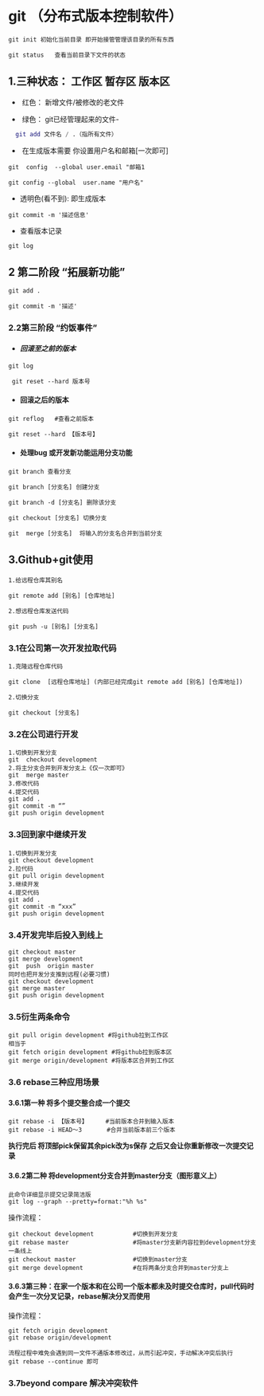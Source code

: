 # git （分布式版本控制软件）

```git
git init 初始化当前目录 即开始接管管理该目录的所有东西
```

```
git status   查看当前目录下文件的状态
```

## 1.三种状态：  工作区  暂存区 版本区

- ​     红色：	新增文件/被修改的老文件 

- ​     绿色：  git已经管理起来的文件-    

```g
  git add 文件名 / .（指所有文件）
```

- ​     在生成版本需要 你设置用户名和邮箱[一次即可]

```
git  config  --global user.email "邮箱1

git config --global  user.name "用户名"
```



- 透明色(看不到): 即生成版本

```
git commit -m '描述信息'
```

- 查看版本记录

```
git log
```

## 2 第二阶段 “拓展新功能”

```
git add .

git commit -m '描述'
```

### 2.2第三阶段 “约饭事件”

- #### *回滚至之前的版本*

```
git log

 git reset --hard 版本号
```

- #### 回滚之后的版本

```
git reflog   #查看之前版本

git reset --hard 【版本号】
```

- #### 处理bug 或开发新功能运用分支功能

```
git branch 查看分支

git branch [分支名] 创建分支

git branch -d [分支名] 删除该分支

git checkout [分支名] 切换分支

git  merge [分支名]  将输入的分支名合并到当前分支
```

## 3.Github+git使用

```
1.给远程仓库其别名

git remote add [别名] [仓库地址]

2.想远程仓库发送代码

git push -u [别名] [分支名]
```
### 3.1在公司第一次开发拉取代码

```
1.克隆远程仓库代码

git clone  [远程仓库地址] (内部已经完成git remote add [别名] [仓库地址])

2.切换分支

git checkout [分支名]
```

### 3.2**在公司进行开发**

```
1.切换到开发分支
git  checkout development
2.将主分支合并到开发分支上《仅一次即可》
git  merge master
3.修改代码
4.提交代码
git add .
git commit -m “”
git push origin development
```

### 3.3回到家中继续开发

```
1.切换到开发分支
git checkout development
2.拉代码
git pull origin development
3.继续开发
4.提交代码
git add .
git commit -m “xxx”
git push origin development
```

### 3.4开发完毕后投入到线上

```
git checkout master
git merge development
git  push  origin master
同时也把开发分支推到远程(必要习惯)
git checkout development
git merge master
git push origin development
```

### 3.5衍生两条命令

```
git pull origin development #将github拉到工作区
相当于
git fetch origin development #将github拉到版本区
git merge origin/development #将版本区合并到工作区
```

### 3.6 rebase三种应用场景

#### 3.6.1第一种  将多个提交整合成一个提交

```
git rebase -i 【版本号】     #当前版本合并到输入版本
git rebase -i HEAD～3       #合并当前版本前三个版本
```

**执行完后 将顶部pick保留其余pick改为s保存**
**之后又会让你重新修改一次提交记录**

#### 3.6.2第二种 将development分支合并到master分支（图形意义上）

```
此命令详细显示提交记录简洁版
git log --graph --pretty=format:"%h %s"
```

操作流程：

```
git checkout development           #切换到开发分支
git rebase master                  #将master分支新内容拉到development分支一条线上
git checkout master                #切换到master分支
git merge development              #在将两条分支合并到master分支上
```

#### 3.6.3第三种：在家一个版本和在公司一个版本都未及时提交仓库时，pull代码时会产生一次分叉记录，rebase解决分叉而使用

操作流程：

```
git fetch origin development
git rebase origin/development
```

```
流程过程中难免会遇到同一文件不通版本修改过，从而引起冲突，手动解决冲突后执行
git rebase --continue 即可
```

### **3.7beyond compare 解决冲突软件**

